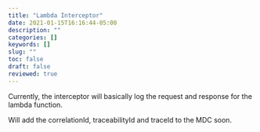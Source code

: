```yaml
---
title: "Lambda Interceptor"
date: 2021-01-15T16:16:44-05:00
description: ""
categories: []
keywords: []
slug: ""
toc: false
draft: false
reviewed: true
---
```


Currently, the interceptor will basically log the request and response for the lambda function. 

Will add the correlationId, traceabilityId and traceId to the MDC soon. 


